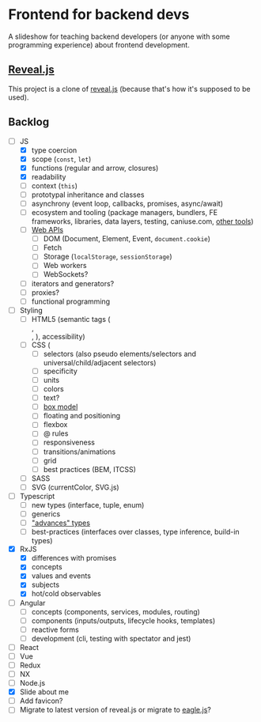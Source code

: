 # Frontend for backend devs

A slideshow for teaching backend developers (or anyone with some programming experience) about frontend development.

## [Reveal.js](https://github.com/hakimel/reveal.js)
This project is a clone of [reveal.js](https://github.com/hakimel/reveal.js) (because that's how it's supposed to be used).

## Backlog

- [ ] JS
  - [x] type coercion
  - [x] scope (`const`, `let`)
  - [x] functions (regular and arrow, closures)
  - [x] readability
  - [ ] context (`this`)
  - [ ] prototypal inheritance and classes
  - [ ] asynchrony (event loop, callbacks, promises, async/await)
  - [ ] ecosystem and tooling (package managers, bundlers, FE frameworks, libraries, data layers, testing, caniuse.com, [other tools](https://2019.stateofjs.com/other-tools/))
  - [ ] [Web APIs](https://developer.mozilla.org/en-US/docs/Web/API)
    - [ ] DOM (Document, Element, Event, `document.cookie`)
    - [ ] Fetch
    - [ ] Storage (`localStorage`, `sessionStorage`)
    - [ ] Web workers
    - [ ] WebSockets?
  - [ ] iterators and generators?
  - [ ] proxies?
  - [ ] functional programming
- [ ] Styling
  - [ ] HTML5 (semantic tags (<article>, <section>, <picture>), accessibility)
  - [ ] CSS (
    - [ ] selectors (also pseudo elements/selectors and universal/child/adjacent selectors)
    - [ ] specificity
    - [ ] units
    - [ ] colors
    - [ ] text?
    - [ ] [box model](https://developer.mozilla.org/en-US/docs/Learn/CSS/Building_blocks/The_box_model)
    - [ ] floating and positioning
    - [ ] flexbox
    - [ ] @ rules
    - [ ] responsiveness
    - [ ] transitions/animations
    - [ ] grid
    - [ ] best practices (BEM, ITCSS)
  - [ ] SASS
  - [ ] SVG (currentColor, SVG.js)
- [ ] Typescript
  - [ ] new types (interface, tuple, enum)
  - [ ] generics
  - [ ] ["advances" types](https://www.typescriptlang.org/docs/handbook/advanced-types.html)
  - [ ] best-practices (interfaces over classes, type inference, build-in types)
- [x] RxJS
  - [x] differences with promises
  - [x] concepts
  - [x] values and events
  - [x] subjects
  - [x] hot/cold observables
- [ ] Angular
  - [ ] concepts (components, services, modules, routing)
  - [ ] components (inputs/outputs, lifecycle hooks, templates)
  - [ ] reactive forms
  - [ ] development (cli, testing with spectator and jest)
- [ ] React
- [ ] Vue
- [ ] Redux
- [ ] NX
- [ ] Node.js
- [x] Slide about me
- [ ] Add favicon?
- [ ] Migrate to latest version of reveal.js or migrate to [eagle.js](https://zulko.github.io/eaglejs-demo/#/)?
